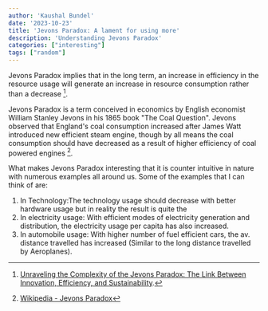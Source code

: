 ```yaml
---
author: 'Kaushal Bundel'
date: '2023-10-23'
title: 'Jevons Paradox: A lament for using more'
description: 'Understanding Jevons Paradox'
categories: ["interesting"]
tags: ["random"]
---
```


Jevons Paradox implies that in the long term, an increase in efficiency in the resource usage will generate an increase in resource consumption rather than a decrease [^1].
[^1]: [Unraveling the Complexity of the Jevons Paradox: The Link Between Innovation, Efficiency, and Sustainability](https://www.frontiersin.org/articles/10.3389/fenrg.2018.00026/full).

Jevons Paradox is a term conceived in economics by English economist William Stanley Jevons in his 1865 book "The Coal Question". Jevons observed that England's coal consumption increased after James Watt introduced new efficient steam engine, though by all means the coal consumption should have decreased as a result of higher efficiency of coal powered engines [^2].
[^2]: [Wikipedia - Jevons Paradox](https://en.wikipedia.org/wiki/Jevons_paradox)

What makes Jevons Paradox interesting that it is counter intuitive in nature with numerous examples all around us. Some of the examples that I can think of are: 

1. In Technology:The technology usage should decrease with better hardware usage but in reality the result is quite the 
2. In electricity usage: With efficient modes of electricity generation and distribution, the electricity usage per capita  has also increased.
3. In automobile usage: With higher number of  fuel efficient cars, the av. distance travelled has increased (Similar to the long distance travelled by Aeroplanes).

 
